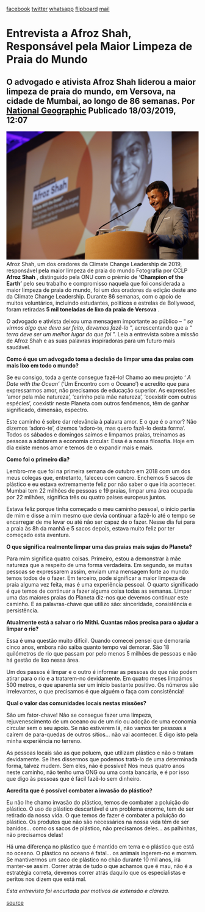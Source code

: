 [facebook](https://www.facebook.com/sharer/sharer.php?u=https%3A%2F%2Fwww.natgeo.pt%2Fmeio-ambiente%2F2019%2F03%2Fentrevista-a-afroz-shah-responsavel-pela-maior-limpeza-de-praia-do-mundo) [twitter](https://twitter.com/share?url=https%3A%2F%2Fwww.natgeo.pt%2Fmeio-ambiente%2F2019%2F03%2Fentrevista-a-afroz-shah-responsavel-pela-maior-limpeza-de-praia-do-mundo&via=natgeo&text=Entrevista%20a%20Afroz%20Shah%2C%20Respons%C3%A1vel%20pela%20Maior%20Limpeza%20de%20Praia%20do%20Mundo) [whatsapp](https://web.whatsapp.com/send?text=https%3A%2F%2Fwww.natgeo.pt%2Fmeio-ambiente%2F2019%2F03%2Fentrevista-a-afroz-shah-responsavel-pela-maior-limpeza-de-praia-do-mundo) [flipboard](https://share.flipboard.com/bookmarklet/popout?v=2&title=Entrevista%20a%20Afroz%20Shah%2C%20Respons%C3%A1vel%20pela%20Maior%20Limpeza%20de%20Praia%20do%20Mundo&url=https%3A%2F%2Fwww.natgeo.pt%2Fmeio-ambiente%2F2019%2F03%2Fentrevista-a-afroz-shah-responsavel-pela-maior-limpeza-de-praia-do-mundo) [mail](mailto:?subject=NatGeo&body=https%3A%2F%2Fwww.natgeo.pt%2Fmeio-ambiente%2F2019%2F03%2Fentrevista-a-afroz-shah-responsavel-pela-maior-limpeza-de-praia-do-mundo%20-%20Entrevista%20a%20Afroz%20Shah%2C%20Respons%C3%A1vel%20pela%20Maior%20Limpeza%20de%20Praia%20do%20Mundo) 
# Entrevista a Afroz Shah, Responsável pela Maior Limpeza de Praia do Mundo 
## O advogado e ativista Afroz Shah liderou a maior limpeza de praia do mundo, em Versova, na cidade de Mumbai, ao longo de 86 semanas. Por [National Geographic](https://www.natgeo.pt/autor/national-geographic) Publicado 18/03/2019, 12:07 
![Afroz Shah](img/files_styles_image_00_public_afroz_0shah_0.jpg)
Afroz Shah, um dos oradores da Climate Change Leadership de 2019, responsável pela maior limpeza de praia do mundo Fotografia por CCLP **Afroz Shah** , distinguido pela ONU com o prémio de **‘Champion of the Earth’** pelo seu trabalho e compromisso naquela que foi considerada a maior limpeza de praia do mundo, foi um dos oradores da edição deste ano da Climate Change Leadership. Durante 86 semanas, com o apoio de muitos voluntários, incluindo estudantes, políticos e estrelas de Bollywood, foram retiradas **5 mil toneladas de lixo da praia de Versova** . 

O advogado e ativista deixou uma mensagem importante ao público – “ _se virmos algo que deva ser feito, devemos fazê-lo_ ”, acrescentando que a “ _terra deve ser um melhor lugar do que foi_ ”. Leia a entrevista sobre a missão de Afroz Shah e as suas palavras inspiradoras para um futuro mais saudável. 

**Como é que um advogado toma a decisão de limpar uma das praias com mais lixo em todo o mundo?** 

Se eu consigo, toda a gente consegue fazê-lo! Chamo ao meu projeto ‘ _A Date with the Ocean’_ (‘Um Encontro com o Oceano’) e acredito que para expressarmos amor, não precisamos de educação superior. As expressões ‘amor pela mãe natureza’, ‘carinho pela mãe natureza’, ‘coexistir com outras espécies’, coexistir neste Planeta com outros fenómenos, têm de ganhar significado, dimensão, espectro. 

Este caminho é sobre dar relevância à palavra amor. E o que é o amor? Não dizemos ‘adoro-te’, dizemos ‘adoro-te, mas quero fazê-lo desta forma’. Todos os sábados e domingos saímos e limpamos praias, treinamos as pessoas a adotarem a economia circular. Essa é a nossa filosofia. Hoje em dia existe menos amor e temos de o expandir mais e mais. 

**Como foi o primeiro dia?** 

Lembro-me que foi na primeira semana de outubro em 2018 com um dos meus colegas que, entretanto, faleceu com cancro. Enchemos 5 sacos de plástico e eu estava extremamente feliz por não saber o que iria acontecer. Mumbai tem 22 milhões de pessoas e 19 praias, limpar uma área ocupada por 22 milhões, significa três ou quatro países europeus juntos. 

Estava feliz porque tinha começado o meu caminho pessoal, o início partia de mim e disse a mim mesmo que devia continuar a fazê-lo até o tempo se encarregar de me levar ou até não ser capaz de o fazer. Nesse dia fui para a praia às 8h da manhã e 5 sacos depois, estava muito feliz por ter começado esta aventura. 

**O que significa realmente limpar uma das praias mais sujas do Planeta?** 

Para mim significa quatro coisas. Primeiro, estou a demonstrar à mãe natureza que a respeito de uma forma verdadeira. Em segundo, se muitas pessoas se expressarem assim, enviam uma mensagem forte ao mundo: temos todos de o fazer. Em terceiro, pode significar a maior limpeza de praia alguma vez feita, mas é uma experiência pessoal. O quarto significado é que temos de continuar a fazer alguma coisa todas as semanas. Limpar uma das maiores praias do Planeta diz-nos que devemos continuar este caminho. E as palavras-chave que utilizo são: sinceridade, consistência e persistência. 

**Atualmente está a salvar o rio Mithi. Quantas mãos precisa para o ajudar a limpar o rio?** 

Essa é uma questão muito difícil. Quando comecei pensei que demoraria cinco anos, embora não saiba quanto tempo vai demorar. São 18 quilómetros de rio que passam por pelo menos 5 milhões de pessoas e não há gestão de lixo nessa área. 

Um dos passos é limpar e o outro é informar as pessoas do que não podem atirar para o rio e a tratarem-no devidamente. Em quatro meses limpámos 500 metros, o que aparenta ser um início bastante positivo. Os números são irrelevantes, o que precisamos é que alguém o faça com consistência! 

**Qual o valor das comunidades locais nestas missões?** 

São um fator-chave! Não se consegue fazer uma limpeza, rejuvenescimento de um oceano ou de um rio ou adoção de uma economia circular sem o seu apoio. Se não estiverem lá, não vamos ter pessoas a caírem de para-quedas de outros sítios… não vai acontecer. E digo isto pela minha experiência no terreno. 

As pessoas locais são as que poluem, que utilizam plástico e não o tratam devidamente. Se lhes dissermos que podemos tratá-lo de uma determinada forma, talvez mudem. Sem eles, não é possível! Nos meus quatro anos neste caminho, não tenho uma ONG ou uma conta bancária, e é por isso que digo às pessoas que é fácil fazê-lo sem dinheiro. 

**Acredita que é possível combater a invasão do plástico?** 

Eu não lhe chamo invasão do plástico, temos de combater a poluição do plástico. O uso de plástico descartável é um problema enorme, tem de ser retirado da nossa vida. O que temos de fazer é combater a poluição do plástico. Os produtos que não são necessários na nossa vida têm de ser banidos… como os sacos de plástico, não precisamos deles… as palhinhas, não precisamos delas! 

Há uma diferença no plástico que é mantido em terra e o plástico que está no oceano. O plástico no oceano é fatal… os animais ingerem-no e morrem. Se mantivermos um saco de plástico no chão durante 10 mil anos, irá manter-se assim. Correr atrás de tudo o que achamos que é mau, não é a estratégia correta, devemos correr atrás daquilo que os especialistas e peritos nos dizem que está mal. 

_Esta entrevista foi encurtada por motivos de extensão e clareza._ 



[source](https://www.natgeo.pt/meio-ambiente/2019/03/entrevista-a-afroz-shah-responsavel-pela-maior-limpeza-de-praia-do-mundo)